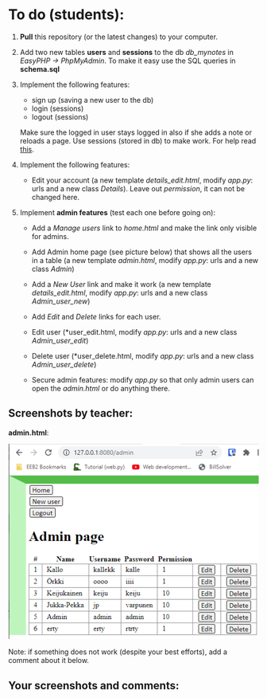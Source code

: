 # To do (students): 
1. **Pull** this repository (or the latest changes) to your computer. 
2. Add two new tables **users** and **sessions** to the db *db_mynotes* in *EasyPHP -> PhpMyAdmin*. To make it easy use the SQL queries in **schema.sql** 

3. Implement the following features:
    * sign up (saving a new user to the db)
    * login (sessions)
    * logout (sessions)

    Make sure the logged in user stays logged in also if she adds a note or reloads a page. Use sessions (stored in db) to make work. For help read [this](https://webpy.org/cookbook/sessions).

4. Implement the following features:
    * Edit your account (a new template *details_edit.html*, modify *app.py*: urls and a new class *Details*). Leave out *permission*, it can not be changed here.

4. Implement **admin features** (test each one before going on):
    * Add a *Manage users* link to *home.html* and make the link only visible for admins.

    * Add Admin home page (see picture below) that shows all the users in a table (a new template *admin.html*, modify *app.py*: urls and a new class *Admin*)

    * Add a *New User* link and make it work (a new template *details_edit.html*, modify *app.py*: urls and a new class *Admin_user_new*)

    * Add *Edit* and *Delete* links for each user.

    * Edit user (*user_edit.html, modify *app.py*: urls and a new class *Admin_user_edit*)

    * Delete user (*user_delete.html, modify *app.py*: urls and a new class *Admin_user_delete*)

    * Secure admin features: modify *app.py* so that only admin users can open the *admin.html* or do anything there.


## Screenshots by teacher:

**admin.html**:

![admin.html](images/admin.png)

Note: if something does not work (despite your best efforts), add a comment about it below.

## Your screenshots and comments:
